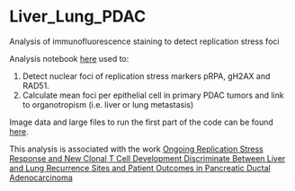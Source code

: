 # Liver_Lung_PDAC
Analysis of immunofluorescence staining to detect replication stress foci

Analysis notebook [here](https://github.com/engjen/Liver_Lung_PDAC/blob/main/20221025_PDAC_pipeline_Link.ipynb) used to:

1. Detect nuclear foci of replication stress markers pRPA, gH2AX and RAD51.
2. Calculate mean foci per epithelial cell in primary PDAC tumors and link to organotropism (i.e. liver or lung metastasis)

Image data and large files to run the first part of the code can be found [here](https://www.synapse.org/#!Synapse:syn51068458/files/).

This analysis is associated with the work [Ongoing Replication Stress Response and New Clonal T Cell Development Discriminate Between Liver and Lung Recurrence Sites and Patient Outcomes in Pancreatic Ductal Adenocarcinoma](https://www.biorxiv.org/content/10.1101/2022.05.04.490552v1)
